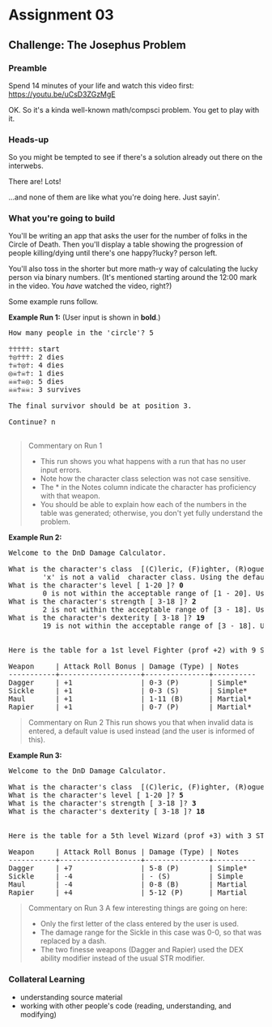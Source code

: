# Assignment 03

## Challenge: The Josephus Problem

### Preamble

Spend 14 minutes of your life and watch this video first: https://youtu.be/uCsD3ZGzMgE

OK. So it's a kinda well-known math/compsci problem. You get to play with it.

### Heads-up

So you might be tempted to see if there's a solution already out there on the interwebs.

There are! Lots!

...and none of them are like what you're doing here. Just sayin'.

### What you're going to build

You'll be writing an app that asks the user for the number of folks in the Circle of Death. Then you'll display a table showing the progression of people killing/dying until there's one happy?lucky? person left.

You'll also toss in the shorter but more math-y way of calculating the lucky person via binary numbers. (It's mentioned starting around the 12:00 mark in the video. You *have* watched the video, right?)

Some example runs follow.

**Example Run 1:**
(User input is shown in **bold**.)
<pre>
How many people in the 'circle'? 5

☥☥☥☥☥: start
☥◎☥☥☥: 2 dies
☥☠☥◎☥: 4 dies
◎☠☥☠☥: 1 dies
☠☠☥☠◎: 5 dies
☠☠☥☠☠: 3 survives

The final survivor should be at position 3.

Continue? n

</pre>

> Commentary on Run 1
> - This run shows you what happens with a run that has no user input errors.
> - Note how the character class selection was not case sensitive.
> - The * in the Notes column indicate the character has proficiency with that weapon.
> - You should be able to explain how each of the numbers in the table was generated;
otherwise, you don't yet fully understand the problem.


**Example Run 2:**
<pre>
Welcome to the DnD Damage Calculator.

What is the character's class  [(C)leric, (F)ighter, (R)ogue, (W)izard ]? <b>x</b>
        'x' is not a valid  character class. Using the default of Fighter instead.
What is the character's level [ 1-20 ]? <b>0</b>
        0 is not within the acceptable range of [1 - 20]. Using default value of 1 instead.
What is the character's strength [ 3-18 ]? <b>2</b>
        2 is not within the acceptable range of [3 - 18]. Using default value of 9 instead.
What is the character's dexterity [ 3-18 ]? <b>19</b>
        19 is not within the acceptable range of [3 - 18]. Using default value of 9 instead.


Here is the table for a 1st level Fighter (prof +2) with 9 STR(-1) and 9 DEX(-1):

Weapon     | Attack Roll Bonus | Damage (Type) | Notes
-----------+-------------------+---------------+----------
Dagger     | +1                | 0-3 (P)       | Simple*
Sickle     | +1                | 0-3 (S)       | Simple*
Maul       | +1                | 1-11 (B)      | Martial*
Rapier     | +1                | 0-7 (P)       | Martial*
</pre>

> Commentary on Run 2
> This run shows you that when invalid data is entered, a default value is used instead (and
the user is informed of this).

**Example Run 3:**
<pre>
Welcome to the DnD Damage Calculator.

What is the character's class  [(C)leric, (F)ighter, (R)ogue, (W)izard ]? <b>WIZARD</b>
What is the character's level [ 1-20 ]? <b>5</b>
What is the character's strength [ 3-18 ]? <b>3</b>
What is the character's dexterity [ 3-18 ]? <b>18</b>


Here is the table for a 5th level Wizard (prof +3) with 3 STR(-4) and 18 DEX(+4):

Weapon     | Attack Roll Bonus | Damage (Type) | Notes
-----------+-------------------+---------------+----------
Dagger     | +7                | 5-8 (P)       | Simple*
Sickle     | -4                | - (S)         | Simple
Maul       | -4                | 0-8 (B)       | Martial
Rapier     | +4                | 5-12 (P)      | Martial
</pre>

> Commentary on Run 3
> A few interesting things are going on here:
> - Only the first letter of the class entered by the user is used.
> - The damage range for the Sickle in this case was 0-0, so that was replaced by a dash.
> - The two finesse weapons (Dagger and Rapier) used the DEX ability modifier
instead of the usual STR modifier.



### Collateral Learning
- understanding source material
- working with other people's code (reading, understanding, and modifying)

